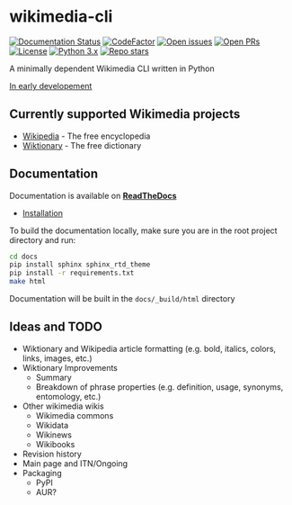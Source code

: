 # wikimedia-cli

[![Documentation Status](https://readthedocs.org/projects/wikimedia-cli/badge/?version=latest)](https://wikimedia-cli.readthedocs.io/en/latest/?badge=latest)
[![CodeFactor](https://www.codefactor.io/repository/github/g3ner1c/wikimedia-cli/badge)](https://www.codefactor.io/repository/github/g3ner1c/wikimedia-cli)
[![Open issues](https://img.shields.io/github/issues/g3ner1c/wikimedia-cli)](https://github.com/g3ner1c/wikimedia-cli/issues)
[![Open PRs](https://img.shields.io/github/issues-pr/g3ner1c/wikimedia-cli)](https://github.com/g3ner1c/wikimedia-cli/pulls)
[![License](https://img.shields.io/github/license/g3ner1c/wikimedia-cli)](./LICENSE)
[![Python 3.x](https://img.shields.io/badge/python-3.x-green.svg)](https://www.python.org/)
[![Repo stars](https://img.shields.io/github/stars/g3ner1c/wikimedia-cli?style=social)](https://github.com/g3ner1c/wikimedia-cli/stargazers)

A minimally dependent Wikimedia CLI written in Python

[In early developement](#ideas-and-todo)

## Currently supported Wikimedia projects

- [Wikipedia](https://www.wikipedia.org/) - The free encyclopedia
- [Wiktionary](https://www.wiktionary.org/) - The free dictionary

## Documentation

Documentation is available on **[ReadTheDocs](https://wikimedia-cli.readthedocs.io/en/latest/)**

- [Installation](https://wikimedia-cli.readthedocs.io/en/latest/installation.html)

To build the documentation locally, make sure you are in the root project directory and run:

```bash
cd docs
pip install sphinx sphinx_rtd_theme
pip install -r requirements.txt
make html
```

Documentation will be built in the `docs/_build/html` directory

## Ideas and TODO

- Wiktionary and Wikipedia article formatting (e.g. bold, italics, colors, links, images, etc.)
- Wiktionary Improvements
  - Summary
  - Breakdown of phrase properties (e.g. definition, usage, synonyms, entomology, etc.)
- Other wikimedia wikis
  - Wikimedia commons
  - Wikidata
  - Wikinews
  - Wikibooks
- Revision history
- Main page and ITN/Ongoing
- Packaging
  - PyPI
  - AUR?
